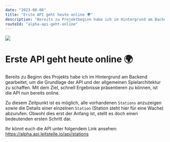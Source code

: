```yaml
---
date: "2023-08-06"
title: "Erste API geht heute online 🌍"
description: "Bereits zu Projektbeginn habe ich im Hintergrund am Backend gearbeitet, um die Grundlage der API und Spielarchitektur zu schaffen, wodurch nun die API online ist und es möglich ist, alle Stationen anzuzeigen sowie Details einzelner Stationen abzurufen."
routeId: "alpha-api-geht-online"
---
```


![](/images/blog/05-api-goes-live.png)

# Erste API geht heute online 🌍
Bereits zu Beginn des Projekts habe ich im Hintergrund am Backend gearbeitet, um die Grundlage der API und der allgemeinen Spielarchitektur zu schaffen. Mit dem Ziel, schnell Ergebnisse präsentieren zu können, ist die API nun bereits online.

Zu diesem Zeitpunkt ist es möglich, alle vorhandenen `Stations` anzuzeigen sowie die Details einer einzelnen `Station` (Station steht hier für eine Wache) abzurufen. Obwohl dies erst der Anfang ist, stellt es doch einen bedeutenden ersten Schritt dar.

Ihr könnt euch die API unter folgendem Link ansehen: https://alpha.api.leitstelle.io/api/stations